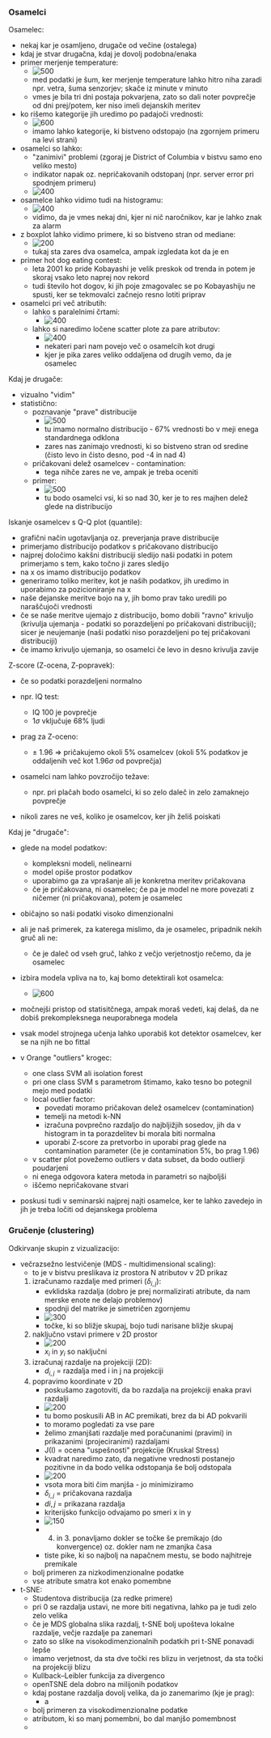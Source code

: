 ### Osamelci

Osamelec:
- nekaj kar je osamljeno, drugače od večine (ostalega)
- kdaj je stvar drugačna, kdaj je dovolj podobna/enaka
- primer merjenje temperature:
	- ![500](../../Images3/Pasted%20image%2020250403112100.png)
	- med podatki je šum, ker merjenje temperature lahko hitro niha zaradi npr. vetra, šuma senzorjev; skače iz minute v minuto
	- vmes je bila tri dni postaja pokvarjena, zato so dali noter povprečje od dni prej/potem, ker niso imeli dejanskih meritev
- ko rišemo kategorije jih uredimo po padajoči vrednosti:
	- ![600](../../Images3/Pasted%20image%2020250403112625.png)
	- imamo lahko kategorije, ki bistveno odstopajo (na zgornjem primeru na levi strani)
- osamelci so lahko:
	- "zanimivi" problemi (zgoraj je District of Columbia v bistvu samo eno veliko mesto)
	- indikator napak oz. nepričakovanih odstopanj (npr. server error pri spodnjem primeru)
	- ![400](../../Images3/Pasted%20image%2020250403113507.png)
- osamelce lahko vidimo tudi na histogramu:
	- ![400](../../Images3/Pasted%20image%2020250403113534.png)
	- vidimo, da je vmes nekaj dni, kjer ni nič naročnikov, kar je lahko znak za alarm
- z boxplot lahko vidimo primere, ki so bistveno stran od mediane:
	- ![200](../../Images3/Pasted%20image%2020250403113647.png)
	- tukaj sta zares dva osamelca, ampak izgledata kot da je en
- primer hot dog eating contest:
	- leta 2001 ko pride Kobayashi je velik preskok od trenda in potem je skoraj vsako leto naprej nov rekord
	- tudi število hot dogov, ki jih poje zmagovalec se po Kobayashiju ne spusti, ker se tekmovalci začnejo resno lotiti priprav
- osamelci pri več atributih:
	- lahko s paralelnimi črtami:
		- ![400](../../Images3/Pasted%20image%2020250403114701.png)
	- lahko si naredimo ločene scatter plote za pare atributov:
		- ![400](../../Images3/Pasted%20image%2020250403114729.png)
		- nekateri pari nam povejo več o osamelcih kot drugi
		- kjer je pika zares veliko oddaljena od drugih vemo, da je osamelec

Kdaj je drugače:
- vizualno "vidim"
- statistično:
	- poznavanje "prave" distribucije
		- ![500](../../Images3/Pasted%20image%2020250403115059.png)
		- tu imamo normalno distribucijo - 67% vrednosti bo v meji enega standardnega odklona
		- zares nas zanimajo vrednosti, ki so bistveno stran od sredine (čisto levo in čisto desno, pod -4 in nad 4)
	- pričakovani delež osamelcev - contamination:
		- tega nihče zares ne ve, ampak je treba oceniti
	- primer:
		- ![500](../../Images3/Pasted%20image%2020250403115317.png)
		- tu bodo osamelci vsi, ki so nad 30, ker je to res majhen delež glede na distribucijo

Iskanje osamelcev s Q-Q plot (quantile):
- grafični način ugotavljanja oz. preverjanja prave distribucije
- primerjamo distribucijo podatkov s pričakovano distribucijo
- najprej določimo kakšni distribuciji sledijo naši podatki in potem primerjamo s tem, kako točno ji zares sledijo
- na x os imamo distribucijo podatkov
- generiramo toliko meritev, kot je naših podatkov, jih uredimo in uporabimo za pozicioniranje na x
- naše dejanske meritve bojo na y, jih bomo prav tako uredili po naraščujoči vrednosti
- če se naše meritve ujemajo z distribucijo, bomo dobili "ravno" krivuljo (krivulja ujemanja - podatki so porazdeljeni po pričakovani distribuciji); sicer je neujemanje (naši podatki niso porazdeljeni po tej pričakovani distribuciji)
- če imamo krivuljo ujemanja, so osamelci če levo in desno krivulja zavije

Z-score (Z-ocena, Z-popravek):
- če so podatki porazdeljeni normalno
- npr. IQ test:
	- IQ 100 je povprečje
	- $1 \sigma$ vključuje 68% ljudi
- prag za Z-oceno:
	- $\pm$ 1.96 => pričakujemo okoli 5% osamelcev (okoli 5% podatkov je oddaljenih več kot 1.96$\sigma$ od povprečja)

- osamelci nam lahko povzročijo težave:
	- npr. pri plačah bodo osamelci, ki so zelo daleč in zelo zamaknejo povprečje

- nikoli zares ne veš, koliko je osamelcov, ker jih želiš poiskati

Kdaj je "drugače":
- glede na model podatkov:
	- kompleksni modeli, nelinearni
	- model opiše prostor podatkov
	- uporabimo ga za vprašanje ali je konkretna meritev pričakovana
	- če je pričakovana, ni osamelec; če pa je model ne more povezati z ničemer (ni pričakovana), potem je osamelec
- običajno so naši podatki visoko dimenzionalni
- ali je naš primerek, za katerega mislimo, da je osamelec, pripadnik nekih gruč ali ne:
	- če je daleč od vseh gruč, lahko z večjo verjetnostjo rečemo, da je osamelec
- izbira modela vpliva na to, kaj bomo detektirali kot osamelca:
	- ![600](../../Images3/Pasted%20image%2020250403123953.png)
- močnejši pristop od statisitčnega, ampak moraš vedeti, kaj delaš, da ne dobiš prekompleksnega neuporabnega modela
- vsak model strojnega učenja lahko uporabiš kot detektor osamelcev, ker se na njih ne bo fittal

- v Orange "outliers" krogec:
	- one class SVM ali isolation forest
	- pri one class SVM s parametrom štimamo, kako tesno bo potegnil mejo med podatki
	- local outlier factor:
		- povedati moramo pričakovan delež osamelcev (contamination)
		- temelji na metodi k-NN
		- izračuna povprečno razdaljo do najbljižjih sosedov, jih da v histogram in ta porazdelitev bi morala biti normalna
		- uporabi Z-score za pretvorbo in uporabi prag glede na contamination parameter (če je contamination 5%, bo prag 1.96)
	- v scatter plot povežemo outliers v data subset, da bodo outlierji poudarjeni
	- ni enega odgovora katera metoda in parametri so najboljši
	- iščemo nepričakovane stvari

- poskusi tudi v seminarski najprej najti osamelce, ker te lahko zavedejo in jih je treba ločiti od dejanskega problema

### Gručenje (clustering)

Odkirvanje skupin z vizualizacijo:
- večrazsežno lestvičenje (MDS - multidimensional scaling):
	- to je v bistvu preslikava iz prostora N atributov v 2D prikaz
	1. izračunamo razdalje med primeri ($\delta_{i,j}$):
		- evklidska razdalja (dobro je prej normalizirati atribute, da nam merske enote ne delajo problemov)
		- spodnji del matrike je simetričen zgornjemu
		- ![300](../../Images3/Pasted%20image%2020250403132615.png)
		- točke, ki so bližje skupaj, bojo tudi narisane bližje skupaj
	2. naključno vstavi primere v 2D prostor
		- ![200](../../Images3/Pasted%20image%2020250403133009.png)
		- $x_i$ in $y_i$ so naključni
	3. izračunaj razdalje na projekciji (2D):
		- $d_{i,j}$ = razdalja med i in j na projekciji
	4. popravimo koordinate v 2D
		- poskušamo zagotoviti, da bo razdalja na projekciji enaka pravi razdalji
		- ![200](../../Images3/Pasted%20image%2020250403133055.png) 
		- tu bomo poskusili AB in AC premikati, brez da bi AD pokvarili
		- to moramo pogledati za vse pare
		- želimo zmanjšati razdalje med poračunanimi (pravimi) in prikazanimi (projeciranimi) razdaljami
		- J(I) = ocena "uspešnosti" projekcije (Kruskal Stress)
		- kvadrat naredimo zato, da negativne vrednosti postanejo pozitivne in da bodo velika odstopanja še bolj odstopala
		- ![200](../../Images3/Pasted%20image%2020250403133331.png)
		- vsota mora biti čim manjša - jo minimiziramo
		- $\delta_{i,j}$ = pričakovana razdalja
		- $d{i,j}$ = prikazana razdalja
		- kriterijsko funkcijo odvajamo po smeri x in y
		- ![150](../../Images3/Pasted%20image%2020250403133556.png)
		- 4. in 3. ponavljamo dokler se točke še premikajo (do konvergence) oz. dokler nam ne zmanjka časa
		- tiste pike, ki so najbolj na napačnem mestu, se bodo najhitreje premikale
	- bolj primeren za nizkodimenzionalne podatke
	- vse atribute smatra kot enako pomembne
- t-SNE:
	- Studentova distribucija (za redke primere)
	- pri 0 se razdalja ustavi, ne more biti negativna, lahko pa je tudi zelo zelo velika
	- če je MDS globalna slika razdalj, t-SNE bolj upošteva lokalne razdalje, večje razdalje pa zanemari
	- zato so slike na visokodimenzionalnih podatkih pri t-SNE ponavadi lepše
	- imamo verjetnost, da sta dve točki res blizu in verjetnost, da sta točki na projekciji blizu
	- Kullback–Leibler funkcija za divergenco
	- openTSNE dela dobro na milijonih podatkov
	- kdaj postane razdalja dovolj velika, da jo zanemarimo (kje je prag):
		- a
	- bolj primeren za visokodimenzionalne podatke
	- atributom, ki so manj pomembni, bo dal manjšo pomembnost
	- 